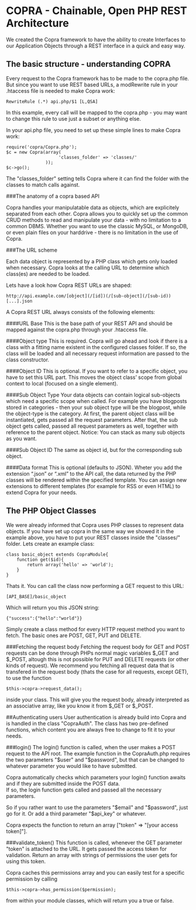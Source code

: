 COPRA - Chainable, Open PHP REST Architecture
=============================================
We created the Copra framework to have the ability to create Interfaces to our Application Objects through a REST interface in a quick and easy way.

The basic structure - understanding COPRA
-----------------------------------------

Every request to the Copra framework has to be made to the copra.php file.
But since you want to use REST based URLs, a modRewrite rule in your .htaccess file is needed to make Copra work:

    RewriteRule (.*) api.php/$1 [L,QSA]

In this example, every call  will be mapped to the copra.php - you may want to change this rule to use just a subset or anything else.

In your api.php file, you need to set up these simple lines to make Copra work:

    require('copra/Copra.php');
    $c = new Copra(array(
                        'classes_folder' => 'classes/'
                   ));
    $c->go();

The "classes_folder" setting tells Copra where it can find the folder with the classes to match calls against.

###The anatomy of a copra based API

Copra handles your manipulatable data as objects, which are explicitely separated from each other. Copra allows you to quickly set up the common CRUD methods to read and manipulate your data - with no limitation to a common DBMS. Whether you want to use the classic MySQL, or MongoDB, or even plain files on your harddrive - there is no limitation in the use of Copra.

###The URL scheme

Each data object is represented by a PHP class which gets only loaded when necessary.
Copra looks at the calling URL to determine which class(es) are needed to be loaded.

Lets have a look how Copra REST URLs are shaped:

    http://api.example.com/[object](/[id])(/[sub-object](/[sub-id))[...].json

A Copra REST URL always consists of the following elements:

####URL Base
This is the base path of your REST API and should be mapped against the copra.php through your .htaccess file.

####Object type
This is required. Copra will go ahead and look if there is a class with a fitting name existent in the configured classes folder.
If so, the class will be loaded and all necessary request information are passed to the class constructor.

####Object ID
This is optional. If you want to refer to a specific object, you have to set this URL part.
This moves the object class’ scope from global context to local (focused on a single element).

####Sub Object Type
Your data objects can contain logical sub-objects which need a specific scope when called. For example you have blogposts stored in categories - then your sub object type will be the blogpost, while the object-type is the category.
At first, the parent object class will be instantiated, gets passed all the request parameters.
After that, the sub object gets called, passed all request parameters as well, together with reference to the parent object.
Notice: You can stack as many sub objects as you want.

####Sub Object ID
The same as object id, but for the corresponding sub object.

####Data format
This is optional (defaults to JSON). Wheter you add the extension “.json” or “.xml” to the API call, the data returned by the PHP classes will be rendered within the specified template.
You can assign new extensions to different templates (for example for RSS or even HTML) to extend Copra for your needs.


The PHP Object Classes
----------------------
We were already informed that Copra uses PHP classes to represent data objects.
If you have set up copra in the same way we showed it in the example above, you have to put your REST classes inside the "classes/" folder.
Lets create an example class:

    class basic_object extends CopraModule{
        function get($id){
            return array('hello' => 'world');
        }
    }

Thats it. You can call the class now performing a GET request to this URL:

    [API_BASE]/basic_object

Which will return you this JSON string:

    {"success":{"hello":"world"}}

Simply create a class method for every HTTP request method you want to fetch.
The basic ones are POST, GET, PUT and DELETE.

###Fetching the request body
Fetching the request body for GET and POST requests can be done through PHPs normal magic variables $_GET and $_POST, altough this is not possible for PUT and DELETE requests (or other kinds of request).
We recommend you fetching all request data that is transfered in the request body (thats the case for all requests, except GET), to use the function

    $this->copra->request_data();

inside your class. This will give you the request body, already interpreted as an associative array, like you know it from $_GET or $_POST.

##Authenticating users
User authentication is already build into Copra and is handled in the class "CopraAuth".
The class has two pre-defined functions, which content you are always free to change to fit it to your needs.

###login()
The login() function is called, when the user makes a POST request to the API root.
The example function in the CopraAuth.php requires the two parameters "$user" and "$password", but that can be changed to whatever parameter you would like to have submitted.

Copra automatically checks which parameters your login() function awaits and if they are submitted inside the POST data.    
If so, the login function gets called and passed all the necessary parameters.

So if you rather want to use the parameters "$email" and "$password", just go for it.
Or add a third parameter "$api_key" or whatever.

Copra expects the function to return an array \["token" => "\[your access token\]"\].

###validate_token()
This function is called, whenever the GET parameter "token" is attached to the URL.
It gets passed the access token for validation.
Return an array with strings of permissions the user gets for using this token.

Copra caches this permissions array and you can easily test for a specific permission by calling

    $this->copra->has_permission($permission);

from within your module classes, which will return you a true or false.